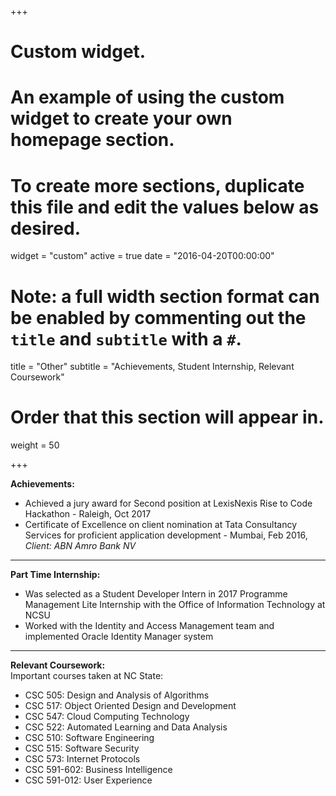 +++
# Custom widget.
# An example of using the custom widget to create your own homepage section.
# To create more sections, duplicate this file and edit the values below as desired.
widget = "custom"
active = true
date = "2016-04-20T00:00:00"

# Note: a full width section format can be enabled by commenting out the `title` and `subtitle` with a `#`.
title = "Other"
subtitle = "Achievements, Student Internship, Relevant Coursework"

# Order that this section will appear in.
weight = 50

+++

**Achievements:**  

* Achieved a jury award for Second position at LexisNexis Rise to Code Hackathon - Raleigh, Oct 2017  
* Certificate of Excellence on client nomination at Tata Consultancy Services for proficient application development - Mumbai, Feb 2016, _Client: ABN Amro Bank NV_

---

**Part Time Internship:**    

* Was selected as a Student Developer Intern in 2017 Programme Management Lite Internship with the Office of Information Technology at NCSU  
* Worked with the Identity and Access Management team and implemented Oracle Identity Manager system  

---

**Relevant Coursework:**  
Important courses taken at NC State:

- CSC 505: Design and Analysis of Algorithms
- CSC 517: Object Oriented Design and Development
- CSC 547: Cloud Computing Technology
- CSC 522: Automated Learning and Data Analysis
- CSC 510: Software Engineering
- CSC 515: Software Security
- CSC 573: Internet Protocols
- CSC 591-602: Business Intelligence
- CSC 591-012: User Experience
